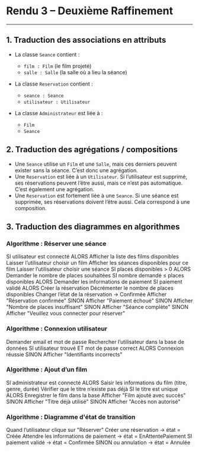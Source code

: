 # Rendu 3 – Deuxième Raffinement

---

## 1. Traduction des associations en attributs


- La classe `Seance` contient :
  - `film : Film` (le film projeté)
  - `salle : Salle` (la salle où a lieu la séance)

- La classe `Reservation` contient :
  - `seance : Seance` 
  - `utilisateur : Utilisateur` 

- La classe `Administrateur` est liée à :
  - `Film`
  - `Seance` 


## 2. Traduction des agrégations / compositions

- Une `Seance` utilise un `Film` et une `Salle`, mais ces derniers peuvent exister sans la séance. C’est donc une agrégation.
- Une `Reservation` est liée à un `Utilisateur`. Si l’utilisateur est supprimé, ses réservations peuvent l’être aussi, mais ce n’est pas automatique. C’est également une agrégation.
- Une `Reservation` est fortement liée à une `Seance`. Si une séance est supprimée, ses réservations doivent l’être aussi. Cela correspond à une composition.

## 3. Traduction des diagrammes en algorithmes

### Algorithme : Réserver une séance
SI utilisateur est connecté ALORS
    Afficher la liste des films disponibles
    Laisser l’utilisateur choisir un film
    Afficher les séances disponibles pour ce film
    Laisser l’utilisateur choisir une séance
    SI places disponibles > 0 ALORS
        Demander le nombre de places souhaitées
        SI nombre demandé ≤ places disponibles ALORS
            Demander les informations de paiement
            SI paiement validé ALORS
                Créer la réservation
                Décrémenter le nombre de places disponibles
                Changer l’état de la réservation → Confirmée
                Afficher "Réservation confirmée"
            SINON
                Afficher "Paiement échoué"
        SINON
            Afficher "Nombre de places insuffisant"
    SINON
        Afficher "Séance complète"
SINON
    Afficher "Veuillez vous connecter pour réserver"

### Algorithme : Connexion utilisateur 


Demander email et mot de passe
Rechercher l’utilisateur dans la base de données
SI utilisateur trouvé ET mot de passe correct ALORS
    Connexion réussie
SINON
    Afficher "Identifiants incorrects"


### Algorithme : Ajout d’un film

SI administrateur est connecté ALORS
    Saisir les informations du film (titre, genre, durée)
    Vérifier que le titre n’existe pas déjà
    SI le titre est unique ALORS
        Enregistrer le film dans la base
        Afficher "Film ajouté avec succès"
    SINON
        Afficher "Titre déjà utilisé"
SINON
    Afficher "Accès non autorisé"

### Algorithme : Diagramme d'état de transition 

Quand l’utilisateur clique sur "Réserver"
    Créer une réservation → état = Créée
    Attendre les informations de paiement → état = EnAttentePaiement
    SI paiement validé → état = Confirmée
    SINON ou annulation → état = Annulée










 
